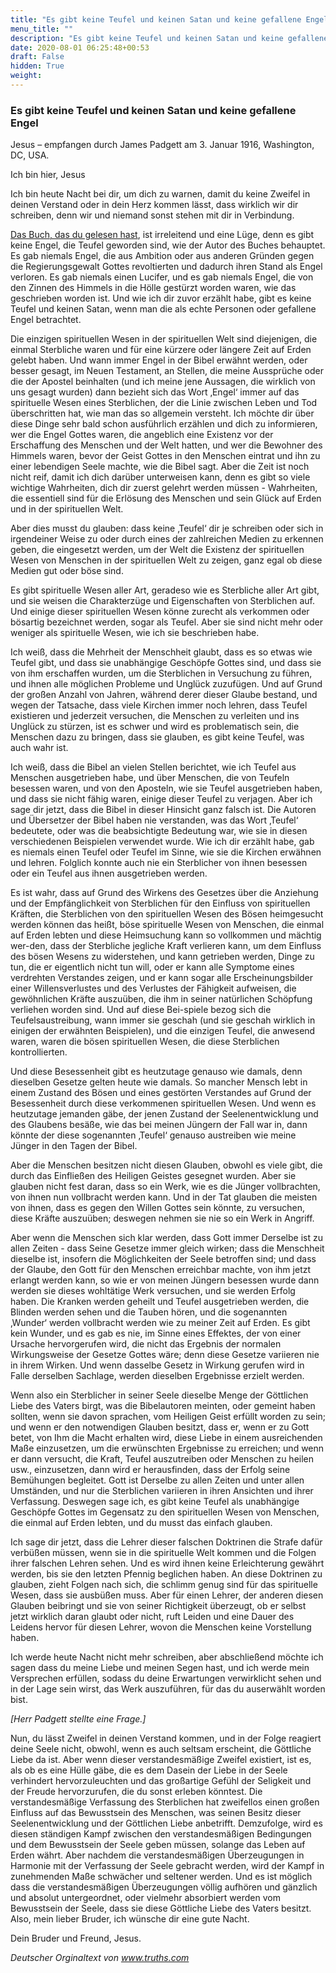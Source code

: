 ```yaml
---
title: "Es gibt keine Teufel und keinen Satan und keine gefallene Engel"
menu_title: ""
description: "Es gibt keine Teufel und keinen Satan und keine gefallene Engel"
date: 2020-08-01 06:25:48+00:53
draft: False
hidden: True
weight:
---
```

### Es gibt keine Teufel und keinen Satan und keine gefallene Engel

Jesus – empfangen durch James Padgett am 3. Januar 1916, Washington, DC, USA.

Ich bin hier, Jesus

Ich bin heute Nacht bei dir, um dich zu warnen, damit du keine Zweifel in deinen Verstand oder in dein Herz kommen lässt, dass wirklich wir dir schreiben, denn wir und niemand sonst stehen mit dir in Verbindung.  

[Das Buch, das du gelesen hast](/padgett-botschaften/padgett-botschaften-in-reihenfolge-des-datums/padgett-botschaften-1916/helen-erklaert-dass-das-buch-das-er-las-keinen-guten-einfluss-auf-ihn-hatte-jep-helen-padgett-1-januar-1916/), ist irreleitend und eine Lüge, denn es gibt keine Engel, die Teufel geworden sind, wie der Autor des Buches behauptet. Es gab niemals Engel, die aus Ambition oder aus anderen Gründen gegen die Regierungsgewalt Gottes revoltierten und dadurch ihren Stand als Engel verloren. Es gab niemals einen Lucifer, und es gab niemals Engel, die von den Zinnen des Himmels in die Hölle gestürzt worden waren, wie das geschrieben worden ist. Und wie ich dir zuvor erzählt habe, gibt es keine Teufel und keinen Satan, wenn man die als echte Personen oder gefallene Engel betrachtet.  

Die einzigen spirituellen Wesen in der spirituellen Welt sind diejenigen, die einmal Sterbliche waren und für eine kürzere oder längere Zeit auf Erden gelebt haben. Und wann immer Engel in der Bibel erwähnt werden, oder besser gesagt, im Neuen Testament, an Stellen, die meine Aussprüche oder die der Apostel beinhalten (und ich meine jene Aussagen, die wirklich von uns gesagt wurden) dann bezieht sich das Wort ‚Engel‘ immer auf das spirituelle Wesen eines Sterblichen, der die Linie zwischen Leben und Tod überschritten hat, wie man das so allgemein versteht. Ich möchte dir über diese Dinge sehr bald schon ausführlich erzählen und dich zu informieren, wer die Engel Gottes waren, die angeblich eine Existenz vor der Erschaffung des Menschen und der Welt hatten, und wer die Bewohner des Himmels waren, bevor der Geist Gottes in den Menschen eintrat und ihn zu einer lebendigen Seele machte, wie die Bibel sagt. Aber die Zeit ist noch nicht reif, damit ich dich darüber unterweisen kann, denn es gibt so viele wichtige Wahrheiten, dich dir zuerst gelehrt werden müssen - Wahrheiten, die essentiell sind für die Erlösung des Menschen und sein Glück auf Erden und in der spirituellen Welt.  

Aber dies musst du glauben: dass keine ‚Teufel‘ dir je schreiben oder sich in irgendeiner Weise zu oder durch eines der zahlreichen Medien zu erkennen geben, die eingesetzt werden, um der Welt die Existenz der spirituellen Wesen von Menschen in der spirituellen Welt zu zeigen, ganz egal ob diese Medien gut oder böse sind.  

Es gibt spirituelle Wesen aller Art, geradeso wie es Sterbliche aller Art gibt, und sie weisen die Charakterzüge und Eigenschaften von Sterblichen auf. Und einige dieser spirituellen Wesen könne zurecht als verkommen oder bösartig bezeichnet werden, sogar als Teufel. Aber sie sind nicht mehr oder weniger als spirituelle Wesen, wie ich sie beschrieben habe.  

Ich weiß, dass die Mehrheit der Menschheit glaubt, dass es so etwas wie Teufel gibt, und dass sie unabhängige Geschöpfe Gottes sind, und dass sie von ihm erschaffen wurden, um die Sterblichen in Versuchung zu führen, und ihnen alle möglichen Probleme und Unglück zuzufügen. Und auf Grund der großen Anzahl von Jahren, während derer dieser Glaube bestand, und wegen der Tatsache, dass viele Kirchen immer noch lehren, dass Teufel existieren und jederzeit versuchen, die Menschen zu verleiten und ins Unglück zu stürzen, ist es schwer und wird es problematisch sein, die Menschen dazu zu bringen, dass sie glauben, es gibt keine Teufel, was auch wahr ist.  

Ich weiß, dass die Bibel an vielen Stellen berichtet, wie ich Teufel aus Menschen ausgetrieben habe, und über Menschen, die von Teufeln besessen waren, und von den Aposteln, wie sie Teufel ausgetrieben haben, und dass sie nicht fähig waren, einige dieser Teufel zu verjagen. Aber ich sage dir jetzt, dass die Bibel in dieser Hinsicht ganz falsch ist. Die Autoren und Übersetzer der Bibel haben nie verstanden, was das Wort ‚Teufel‘ bedeutete, oder was die beabsichtigte Bedeutung war, wie sie in diesen verschiedenen Beispielen verwendet wurde. Wie ich dir erzählt habe, gab es niemals einen Teufel oder Teufel im Sinne, wie sie die Kirchen erwähnen und lehren. Folglich konnte auch nie ein Sterblicher von ihnen besessen oder ein Teufel aus ihnen ausgetrieben werden.  

Es ist wahr, dass auf Grund des Wirkens des Gesetzes über die Anziehung und der Empfänglichkeit von Sterblichen für den Einfluss von spirituellen Kräften, die Sterblichen von den spirituellen Wesen des Bösen heimgesucht werden können das heißt, böse spirituelle Wesen von Menschen, die einmal auf Erden lebten und diese Heimsuchung kann so vollkommen und mächtig wer-den, dass der Sterbliche jegliche Kraft verlieren kann, um dem Einfluss des bösen Wesens zu widerstehen, und kann getrieben werden, Dinge zu tun, die er eigentlich nicht tun will, oder er kann alle Symptome eines verdrehten Verstandes zeigen, und er kann sogar alle Erscheinungsbilder einer Willensverlustes und des Verlustes der Fähigkeit aufweisen, die gewöhnlichen Kräfte auszuüben, die ihm in seiner natürlichen Schöpfung verliehen worden sind. Und auf diese Bei-spiele bezog sich die Teufelsaustreibung, wann immer sie geschah (und sie geschah wirklich in einigen der erwähnten Beispielen), und die einzigen Teufel, die anwesend waren, waren die bösen spirituellen Wesen, die diese Sterblichen kontrollierten.  

Und diese Besessenheit gibt es heutzutage genauso wie damals, denn dieselben Gesetze gelten heute wie damals. So mancher Mensch lebt in einem Zustand des Bösen und eines gestörten Verstandes auf Grund der Besessenheit durch diese verkommenen spirituellen Wesen. Und wenn es heutzutage jemanden gäbe, der jenen Zustand der Seelenentwicklung und des Glaubens besäße, wie das bei meinen Jüngern der Fall war in, dann könnte der diese sogenannten ‚Teufel‘ genauso austreiben wie meine Jünger in den Tagen der Bibel.  

Aber die Menschen besitzen nicht diesen Glauben, obwohl es viele gibt, die durch das Einfließen des Heiligen Geistes gesegnet wurden. Aber sie glauben nicht fest daran, dass so ein Werk, wie es die Jünger vollbrachten, von ihnen nun vollbracht werden kann. Und in der Tat glauben die meisten von ihnen, dass es gegen den Willen Gottes sein könnte, zu versuchen, diese Kräfte auszuüben; deswegen nehmen sie nie so ein Werk in Angriff.  

Aber wenn die Menschen sich klar werden, dass Gott immer Derselbe ist zu allen Zeiten - dass Seine Gesetze immer gleich wirken; dass die Menschheit dieselbe ist, insofern die Möglichkeiten der Seele betroffen sind; und dass der Glaube, den Gott für den Menschen erreichbar machte, von ihm jetzt erlangt werden kann, so wie er von meinen Jüngern besessen wurde dann werden sie dieses wohltätige Werk versuchen, und sie werden Erfolg haben. Die Kranken werden geheilt und Teufel ausgetrieben werden, die Blinden werden sehen und die Tauben hören, und die sogenannten ‚Wunder‘ werden vollbracht werden wie zu meiner Zeit auf Erden. Es gibt kein Wunder, und es gab es nie, im Sinne eines Effektes, der von einer Ursache hervorgerufen wird, die nicht das Ergebnis der normalen Wirkungsweise der Gesetze Gottes wäre; denn diese Gesetze variieren nie in ihrem Wirken. Und wenn dasselbe Gesetz in Wirkung gerufen wird in Falle derselben Sachlage, werden dieselben Ergebnisse erzielt werden.  

Wenn also ein Sterblicher in seiner Seele dieselbe Menge der Göttlichen Liebe des Vaters birgt, was die Bibelautoren meinten, oder gemeint haben sollten, wenn sie davon sprachen, vom Heiligen Geist erfüllt worden zu sein; und wenn er den notwendigen Glauben besitzt, dass er, wenn er zu Gott betet, von Ihm die Macht erhalten wird, diese Liebe in einem ausreichenden Maße einzusetzen, um die erwünschten Ergebnisse zu erreichen; und wenn er dann versucht, die Kraft, Teufel auszutreiben oder Menschen zu heilen usw., einzusetzen, dann wird er herausfinden, dass der Erfolg seine Bemühungen begleitet. Gott ist Derselbe zu allen Zeiten und unter allen Umständen, und nur die Sterblichen variieren in ihren Ansichten und ihrer Verfassung. Deswegen sage ich, es gibt keine Teufel als unabhängige Geschöpfe Gottes im Gegensatz zu den spirituellen Wesen von Menschen, die einmal auf Erden lebten, und du musst das einfach glauben.  

Ich sage dir jetzt, dass die Lehrer dieser falschen Doktrinen die Strafe dafür verbüßen müssen, wenn sie in die spirituelle Welt kommen und die Folgen ihrer falschen Lehren sehen. Und es wird ihnen keine Erleichterung gewährt werden, bis sie den letzten Pfennig beglichen haben. An diese Doktrinen zu glauben, zieht Folgen nach sich, die schlimm genug sind für das spirituelle Wesen, dass sie ausbüßen muss. Aber für einen Lehrer, der anderen diesen Glauben beibringt und sie von seiner Richtigkeit überzeugt, ob er selbst jetzt wirklich daran glaubt oder nicht, ruft Leiden und eine Dauer des Leidens hervor für diesen Lehrer, wovon die Menschen keine Vorstellung haben.  

Ich werde heute Nacht nicht mehr schreiben, aber abschließend möchte ich sagen dass du meine Liebe und meinen Segen hast, und ich werde mein Versprechen erfüllen, sodass du deine Erwartungen verwirklicht sehen und in der Lage sein wirst, das Werk auszuführen, für das du auserwählt worden bist.  

*[Herr Padgett stellte eine Frage.]*

Nun, du lässt Zweifel in deinen Verstand kommen, und in der Folge reagiert deine Seele nicht, obwohl, wenn es auch seltsam erscheint, die Göttliche Liebe da ist. Aber wenn dieser verstandesmäßige Zweifel existiert, ist es, als ob es eine Hülle gäbe, die es dem Dasein der Liebe in der Seele verhindert hervorzuleuchten und das großartige Gefühl der Seligkeit und der Freude hervorzurufen, die du sonst erleben könntest. Die verstandesmäßige Verfassung des Sterblichen hat zweifellos einen großen Einfluss auf das Bewusstsein des Menschen, was seinen Besitz dieser Seelenentwicklung und der Göttlichen Liebe anbetrifft. Demzufolge, wird es diesen ständigen Kampf zwischen den verstandesmäßigen Bedingungen und dem Bewusstsein der Seele geben müssen, solange das Leben auf Erden währt. Aber nachdem die verstandesmäßigen Überzeugungen in Harmonie mit der Verfassung der Seele gebracht werden, wird der Kampf in zunehmenden Maße schwächer und seltener werden. Und es ist möglich dass die verstandesmäßigen Überzeugungen völlig aufhören und gänzlich und absolut untergeordnet, oder vielmehr absorbiert werden vom Bewusstsein der Seele, dass sie diese Göttliche Liebe des Vaters besitzt. Also, mein lieber Bruder, ich wünsche dir eine gute Nacht.  

Dein Bruder und Freund, Jesus.

*Deutscher Orginaltext von www.truths.com*
